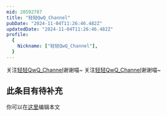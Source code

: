 ```yaml
---
mid: 20592787
title: "轻轻QwQ_Channel"
pubDate: "2024-11-04T11:26:46.482Z"
updatedDate: "2024-11-04T11:26:46.482Z"
profile:
  {
    Nickname: ["轻轻QwQ_Channel"],
  }
---
```


关注[轻轻QwQ_Channel](https://space.bilibili.com/20592787)谢谢喵~ 关注[轻轻QwQ_Channel](https://space.bilibili.com/20592787)谢谢喵~

## 此条目有待补充
你可以在[这里](https://github.com/Yuhanawa/VTuber.ICU-Content/edit/master/v/轻轻QwQ_Channel/index.md)编辑本文
